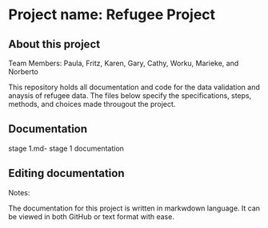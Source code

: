 # Project name: Refugee Project 
## About this project
Team Members: Paula, Fritz, Karen, Gary, Cathy, Worku, Marieke, and Norberto 

This repository holds all documentation and code for the data validation and anaysis of refugee data. The files below specify the specifications, steps, methods, and choices made througout the project.

## Documentation

stage 1.md- stage 1 documentation 

## Editing documentation

Notes:

The documentation for this project is written in markwdown language. It can be viewed in both GitHub or text format with ease.
